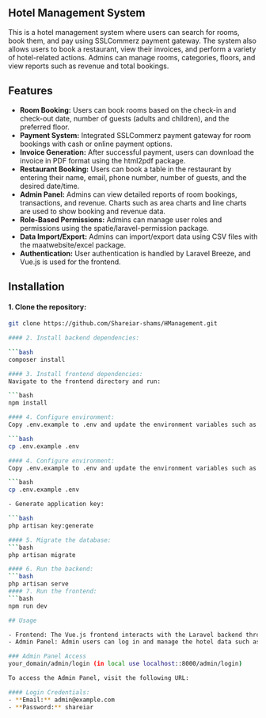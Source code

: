 ## Hotel Management System

This is a hotel management system where users can search for rooms, book them, and pay using SSLCommerz payment gateway. The system also allows users to book a restaurant, view their invoices, and perform a variety of hotel-related actions. Admins can manage rooms, categories, floors, and view reports such as revenue and total bookings.

## Features

- **Room Booking:** Users can book rooms based on the check-in and check-out date, number of guests (adults and children), and the preferred floor.
- **Payment System:** Integrated SSLCommerz payment gateway for room bookings with cash or online payment options.
- **Invoice Generation:** After successful payment, users can download the invoice in PDF format using the html2pdf package.
- **Restaurant Booking:** Users can book a table in the restaurant by entering their name, email, phone number, number of guests, and the desired date/time.
- **Admin Panel:** Admins can view detailed reports of room bookings, transactions, and revenue. Charts such as area charts and line charts are used to show booking and revenue data.
- **Role-Based Permissions:** Admins can manage user roles and permissions using the spatie/laravel-permission package.
- **Data Import/Export:** Admins can import/export data using CSV files with the maatwebsite/excel package.
- **Authentication:** User authentication is handled by Laravel Breeze, and Vue.js is used for the frontend.

## Installation

#### 1. Clone the repository:
```bash
git clone https://github.com/Shareiar-shams/HManagement.git

#### 2. Install backend dependencies:

```bash
composer install

#### 3. Install frontend dependencies:
Navigate to the frontend directory and run:

```bash
npm install

#### 4. Configure environment:
Copy .env.example to .env and update the environment variables such as database credentials, payment gateway settings, etc.

```bash
cp .env.example .env

#### 4. Configure environment:
Copy .env.example to .env and update the environment variables such as database credentials, payment gateway settings, etc.

```bash
cp .env.example .env

- Generate application key:

```bash
php artisan key:generate

#### 5. Migrate the database:
```bash
php artisan migrate

#### 6. Run the backend:
```bash
php artisan serve
#### 7. Run the frontend:
```bash
npm run dev

## Usage

- Frontend: The Vue.js frontend interacts with the Laravel backend through API endpoints.
- Admin Panel: Admin users can log in and manage the hotel data such as room management, transaction reports, and revenue charts.

### Admin Panel Access
your_domain/admin/login (in local use localhost::8000/admin/login)

To access the Admin Panel, visit the following URL:

#### Login Credentials:
- **Email:** admin@example.com
- **Password:** shareiar

